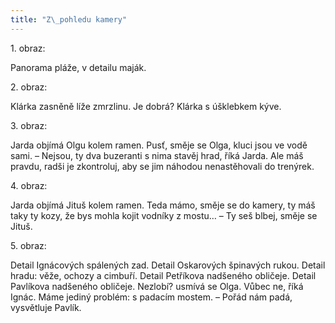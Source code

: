 ```yaml
---
title: "Z\_pohledu kamery"
---
```


1\. obraz:

Panorama pláže, v detailu maják.

2\. obraz:

Klárka zasněně líže zmrzlinu. Je dobrá? Klárka s úšklebkem kýve.

3\. obraz:

Jarda objímá Olgu kolem ramen. Pusť, směje se Olga, kluci jsou ve vodě sami. – Nejsou, ty dva buzeranti s nima stavěj hrad, říká Jarda. Ale máš pravdu, radši je zkontroluj, aby se jim náhodou nenastěhovali do trenýrek.

4\. obraz:

Jarda objímá Jituš kolem ramen. Teda mámo, směje se do kamery, ty máš taky ty kozy, že bys mohla kojit vodníky z mostu… – Ty seš blbej, směje se Jituš.

5\. obraz:

Detail Ignácových spálených zad. Detail Oskarových špinavých rukou. Detail hradu: věže, ochozy a cimbuří. Detail Petříkova nadšeného obličeje. Detail Pavlíkova nadšeného obličeje. Nezlobí? usmívá se Olga. Vůbec ne, říká Ignác. Máme jediný problém: s padacím mostem. – Pořád nám padá, vysvětluje Pavlík.
